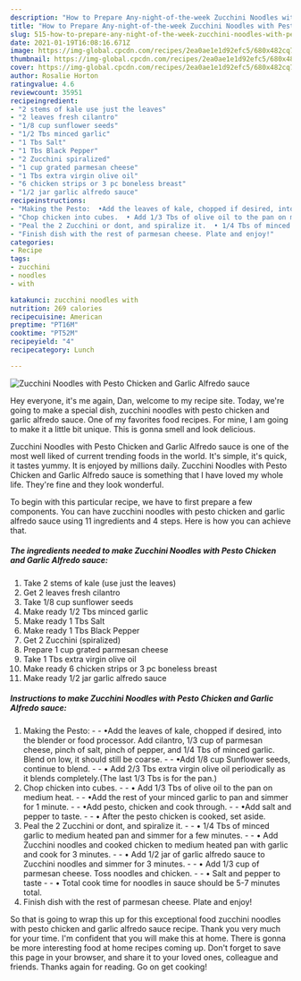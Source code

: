 ```yaml
---
description: "How to Prepare Any-night-of-the-week Zucchini Noodles with Pesto Chicken and Garlic Alfredo sauce"
title: "How to Prepare Any-night-of-the-week Zucchini Noodles with Pesto Chicken and Garlic Alfredo sauce"
slug: 515-how-to-prepare-any-night-of-the-week-zucchini-noodles-with-pesto-chicken-and-garlic-alfredo-sauce
date: 2021-01-19T16:08:16.671Z
image: https://img-global.cpcdn.com/recipes/2ea0ae1e1d92efc5/680x482cq70/zucchini-noodles-with-pesto-chicken-and-garlic-alfredo-sauce-recipe-main-photo.jpg
thumbnail: https://img-global.cpcdn.com/recipes/2ea0ae1e1d92efc5/680x482cq70/zucchini-noodles-with-pesto-chicken-and-garlic-alfredo-sauce-recipe-main-photo.jpg
cover: https://img-global.cpcdn.com/recipes/2ea0ae1e1d92efc5/680x482cq70/zucchini-noodles-with-pesto-chicken-and-garlic-alfredo-sauce-recipe-main-photo.jpg
author: Rosalie Horton
ratingvalue: 4.6
reviewcount: 35951
recipeingredient:
- "2 stems of kale use just the leaves"
- "2 leaves fresh cilantro"
- "1/8 cup sunflower seeds"
- "1/2 Tbs minced garlic"
- "1 Tbs Salt"
- "1 Tbs Black Pepper"
- "2 Zucchini spiralized"
- "1 cup grated parmesan cheese"
- "1 Tbs extra virgin olive oil"
- "6 chicken strips or 3 pc boneless breast"
- "1/2 jar garlic alfredo sauce"
recipeinstructions:
- "Making the Pesto:  •Add the leaves of kale, chopped if desired, into the blender or food processor. Add cilantro, 1/3 cup of parmesan cheese, pinch of salt, pinch of pepper, and 1/4 Tbs of minced garlic. Blend on low, it should still be coarse.   •Add 1/8 cup Sunflower seeds, continue to blend.  • Add 2/3 Tbs extra virgin olive oil periodically as it blends completely.(The last 1/3 Tbs is for the pan.)"
- "Chop chicken into cubes.  • Add 1/3 Tbs of olive oil to the pan on medium heat.  •Add the rest of your minced garlic to pan and simmer for 1 minute.  •Add pesto, chicken and cook through.  •Add salt and pepper to taste.  • After the pesto chicken is cooked, set aside."
- "Peal the 2 Zucchini or dont, and spiralize it.  • 1/4 Tbs of minced garlic to medium heated pan and simmer for a few minutes.   • Add Zucchini noodles and cooked chicken to medium heated pan with garlic and cook for 3 minutes.  • Add 1/2 jar of garlic alfredo sauce to Zucchini noodles and simmer for 3 minutes.   • Add 1/3 cup of parmesan cheese. Toss noodles and chicken.  • Salt and pepper to taste  • Total cook time for noodles in sauce should be 5-7 minutes total."
- "Finish dish with the rest of parmesan cheese. Plate and enjoy!"
categories:
- Recipe
tags:
- zucchini
- noodles
- with

katakunci: zucchini noodles with 
nutrition: 269 calories
recipecuisine: American
preptime: "PT16M"
cooktime: "PT52M"
recipeyield: "4"
recipecategory: Lunch

---
```



![Zucchini Noodles with Pesto Chicken and Garlic Alfredo sauce](https://img-global.cpcdn.com/recipes/2ea0ae1e1d92efc5/680x482cq70/zucchini-noodles-with-pesto-chicken-and-garlic-alfredo-sauce-recipe-main-photo.jpg)

Hey everyone, it's me again, Dan, welcome to my recipe site. Today, we're going to make a special dish, zucchini noodles with pesto chicken and garlic alfredo sauce. One of my favorites food recipes. For mine, I am going to make it a little bit unique. This is gonna smell and look delicious.

Zucchini Noodles with Pesto Chicken and Garlic Alfredo sauce is one of the most well liked of current trending foods in the world. It's simple, it's quick, it tastes yummy. It is enjoyed by millions daily. Zucchini Noodles with Pesto Chicken and Garlic Alfredo sauce is something that I have loved my whole life. They're fine and they look wonderful.




To begin with this particular recipe, we have to first prepare a few components. You can have zucchini noodles with pesto chicken and garlic alfredo sauce using 11 ingredients and 4 steps. Here is how you can achieve that.

<!--inarticleads1-->

##### The ingredients needed to make Zucchini Noodles with Pesto Chicken and Garlic Alfredo sauce:

1. Take 2 stems of kale (use just the leaves)
1. Get 2 leaves fresh cilantro
1. Take 1/8 cup sunflower seeds
1. Make ready 1/2 Tbs minced garlic
1. Make ready 1 Tbs Salt
1. Make ready 1 Tbs Black Pepper
1. Get 2 Zucchini (spiralized)
1. Prepare 1 cup grated parmesan cheese
1. Take 1 Tbs extra virgin olive oil
1. Make ready 6 chicken strips or 3 pc boneless breast
1. Make ready 1/2 jar garlic alfredo sauce




<!--inarticleads2-->

##### Instructions to make Zucchini Noodles with Pesto Chicken and Garlic Alfredo sauce:

1. Making the Pesto: -  - •Add the leaves of kale, chopped if desired, into the blender or food processor. Add cilantro, 1/3 cup of parmesan cheese, pinch of salt, pinch of pepper, and 1/4 Tbs of minced garlic. Blend on low, it should still be coarse.  -  - •Add 1/8 cup Sunflower seeds, continue to blend. -  - • Add 2/3 Tbs extra virgin olive oil periodically as it blends completely.(The last 1/3 Tbs is for the pan.)
1. Chop chicken into cubes. -  - • Add 1/3 Tbs of olive oil to the pan on medium heat. -  - •Add the rest of your minced garlic to pan and simmer for 1 minute. -  - •Add pesto, chicken and cook through. -  - •Add salt and pepper to taste. -  - • After the pesto chicken is cooked, set aside.
1. Peal the 2 Zucchini or dont, and spiralize it. -  - • 1/4 Tbs of minced garlic to medium heated pan and simmer for a few minutes.  -  - • Add Zucchini noodles and cooked chicken to medium heated pan with garlic and cook for 3 minutes. -  - • Add 1/2 jar of garlic alfredo sauce to Zucchini noodles and simmer for 3 minutes.  -  - • Add 1/3 cup of parmesan cheese. Toss noodles and chicken. -  - • Salt and pepper to taste -  - • Total cook time for noodles in sauce should be 5-7 minutes total.
1. Finish dish with the rest of parmesan cheese. Plate and enjoy!




So that is going to wrap this up for this exceptional food zucchini noodles with pesto chicken and garlic alfredo sauce recipe. Thank you very much for your time. I'm confident that you will make this at home. There is gonna be more interesting food at home recipes coming up. Don't forget to save this page in your browser, and share it to your loved ones, colleague and friends. Thanks again for reading. Go on get cooking!
